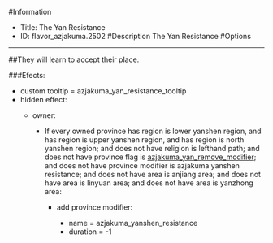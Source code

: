 #Information
 - Title: The Yan Resistance
 - ID: flavor_azjakuma.2502
#Description
The Yan Resistance
#Options

___
##They will learn to accept their place.

###Efects:<ul><li>custom tooltip = azjakuma_yan_resistance_tooltip</li><li>hidden effect:</li><ul><li>owner:</li><ul><li>If every owned province has region is lower yanshen region, and has region is upper yanshen region, and has region is north yanshen region; and does not have religion is lefthand path; and does not have province flag is [azjakuma_yan_remove_modifier](../flags/azjakuma_yan_remove_modifier.md); and does not have province modifier is azjakuma yanshen resistance; and does not have area is anjiang area; and does not have area is linyuan area; and does not have area is yanzhong area:</li><ul><li>add province modifier:</li><ul><li>name = azjakuma_yanshen_resistance</li><li>duration = -1</li></ul></ul></ul></ul></ul>
